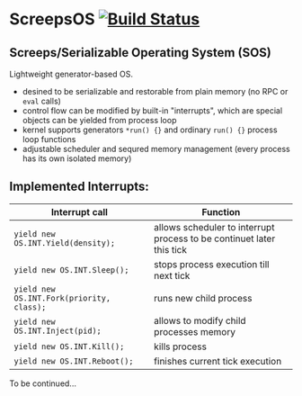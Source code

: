 # ScreepsOS [![Build Status](https://travis-ci.org/Mototroller/ScreepsOS.svg?branch=master)](https://travis-ci.org/Mototroller/ScreepsOS)

## Screeps/Serializable Operating System (SOS)

Lightweight generator-based OS.

* desined to be serializable and restorable from plain memory (no RPC or `eval` calls)
* control flow can be modified by built-in "interrupts", which are special objects can be yielded from process loop
* kernel supports generators `*run() {}` and ordinary `run() {}` process loop functions
* adjustable scheduler and sequred memory management (every process has its own isolated memory)

## Implemented Interrupts:

Interrupt call | Function
--- | ---
`yield new OS.INT.Yield(density);` | allows scheduler to interrupt process to be continuet later this tick
`yield new OS.INT.Sleep();` | stops process execution till next tick
`yield new OS.INT.Fork(priority, class);` | runs new child process
`yield new OS.INT.Inject(pid);` | allows to modify child processes memory
`yield new OS.INT.Kill();` | kills process
`yield new OS.INT.Reboot();` | finishes current tick execution

To be continued...
